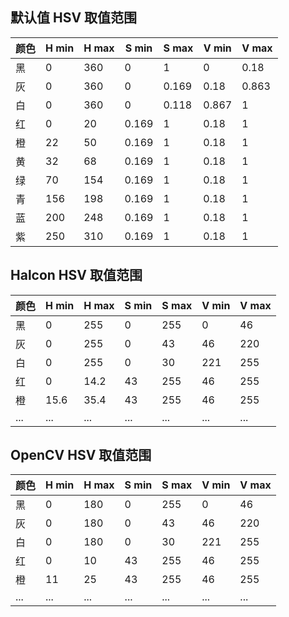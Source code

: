 ## 默认值 HSV 取值范围

| 颜色   | H min | H max | S min | S max | V min | V max |
|--------|-------|-------|-------|-------|-------|-------|
| 黑     | 0     | 360   | 0     | 1     | 0     | 0.18  |
| 灰     | 0     | 360   | 0     | 0.169 | 0.18  | 0.863 |
| 白     | 0     | 360   | 0     | 0.118 | 0.867 | 1     |
| 红     | 0     | 20    | 0.169 | 1     | 0.18  | 1     |
| 橙     | 22    | 50    | 0.169 | 1     | 0.18  | 1     |
| 黄     | 32    | 68    | 0.169 | 1     | 0.18  | 1     |
| 绿     | 70    | 154   | 0.169 | 1     | 0.18  | 1     |
| 青     | 156   | 198   | 0.169 | 1     | 0.18  | 1     |
| 蓝     | 200   | 248   | 0.169 | 1     | 0.18  | 1     |
| 紫     | 250   | 310   | 0.169 | 1     | 0.18  | 1     |

## Halcon HSV 取值范围

| 颜色   | H min | H max | S min | S max | V min | V max |
|--------|-------|-------|-------|-------|-------|-------|
| 黑     | 0     | 255   | 0     | 255   | 0     | 46    |
| 灰     | 0     | 255   | 0     | 43    | 46    | 220   |
| 白     | 0     | 255   | 0     | 30    | 221   | 255   |
| 红     | 0     | 14.2  | 43    | 255   | 46    | 255   |
| 橙     | 15.6  | 35.4  | 43    | 255   | 46    | 255   |
| ...    | ...   | ...   | ...   | ...   | ...   | ...   |

## OpenCV HSV 取值范围

| 颜色   | H min | H max | S min | S max | V min | V max |
|--------|-------|-------|-------|-------|-------|-------|
| 黑     | 0     | 180   | 0     | 255   | 0     | 46    |
| 灰     | 0     | 180   | 0     | 43    | 46    | 220   |
| 白     | 0     | 180   | 0     | 30    | 221   | 255   |
| 红     | 0     | 10    | 43    | 255   | 46    | 255   |
| 橙     | 11    | 25    | 43    | 255   | 46    | 255   |
| ...    | ...   | ...   | ...   | ...   | ...   | ...   |